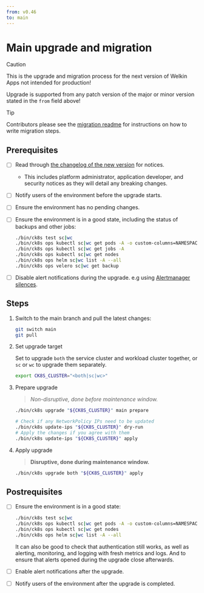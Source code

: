 ```yaml
---
from: v0.46
to: main
---
```


# Main upgrade and migration

<!-- begin preamble --->

> [!caution]
> This is the upgrade and migration process for the next version of Welkin Apps not intended for production!
>
> Upgrade is supported from any patch version of the major or minor version stated in the `from` field above!

> [!tip]
> Contributors please see the [migration readme](../README.md) for instructions on how to write migration steps.

<!--- end preamble --->

## Prerequisites

- [ ] Read through [the changelog of the new version](../../changelog) for notices.
    - This includes platform administrator, application developer, and security notices as they will detail any breaking changes.
- [ ] Notify users of the environment before the upgrade starts.
- [ ] Ensure the environment has no pending changes.
- [ ] Ensure the environment is in a good state, including the status of backups and other jobs:

    ```bash
    ./bin/ck8s test sc|wc
    ./bin/ck8s ops kubectl sc|wc get pods -A -o custom-columns=NAMESPACE:metadata.namespace,POD:metadata.name,READY-false:status.containerStatuses[*].ready,REASON:status.containerStatuses[*].state.terminated.reason | grep false | grep -v Completed
    ./bin/ck8s ops kubectl sc|wc get jobs -A
    ./bin/ck8s ops kubectl sc|wc get nodes
    ./bin/ck8s ops helm sc|wc list -A --all
    ./bin/ck8s ops velero sc|wc get backup
    ```

- [ ] Disable alert notifications during the upgrade. e.g using [Alertmanager silences](https://prometheus.io/docs/alerting/latest/alertmanager/#silences).

## Steps

1. Switch to the main branch and pull the latest changes:

    ```bash
    git switch main
    git pull
    ```

1. Set upgrade target

    Set to upgrade `both` the service cluster and workload cluster together, or `sc` or `wc` to upgrade them separately.

    ```bash
    export CK8S_CLUSTER="<both|sc|wc>"
    ```

1. Prepare upgrade

    > _Non-disruptive, done before maintenance window._

    ```bash
    ./bin/ck8s upgrade "${CK8S_CLUSTER}" main prepare

    # Check if any NetworkPolicy IPs need to be updated
    ./bin/ck8s update-ips "${CK8S_CLUSTER}" dry-run
    # Apply the changes if you agree with them
    ./bin/ck8s update-ips "${CK8S_CLUSTER}" apply
    ```

1. Apply upgrade

    > **Disruptive, done during maintenance window.**

    ```bash
    ./bin/ck8s upgrade both "${CK8S_CLUSTER}" apply
    ```

## Postrequisites

- [ ] Ensure the environment is in a good state:

    ```bash
    ./bin/ck8s test sc|wc
    ./bin/ck8s ops kubectl sc|wc get pods -A -o custom-columns=NAMESPACE:metadata.namespace,POD:metadata.name,READY-false:status.containerStatuses[*].ready,REASON:status.containerStatuses[*].state.terminated.reason | grep false | grep -v Completed
    ./bin/ck8s ops kubectl sc|wc get nodes
    ./bin/ck8s ops helm sc|wc list -A --all
    ```

    It can also be good to check that authentication still works, as well as alerting, monitoring, and logging with fresh metrics and logs.
    And to ensure that alerts opened during the upgrade close afterwards.

- [ ] Enable alert notifications after the upgrade.
- [ ] Notify users of the environment after the upgrade is completed.
